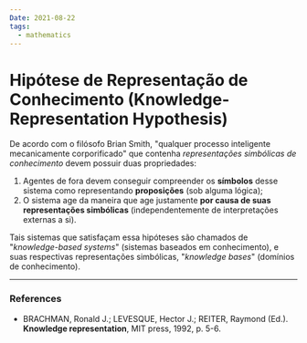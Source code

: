```yaml
---
Date: 2021-08-22
tags:
  - mathematics 
---
```

# Hipótese de Representação de Conhecimento (Knowledge-Representation Hypothesis)
De acordo com o filósofo Brian Smith, "qualquer processo inteligente mecanicamente corporificado" que contenha *representações simbólicas de conhecimento* devem possuir duas propriedades:
1. Agentes de fora devem conseguir compreender os **símbolos** desse sistema como representando **proposições** (sob alguma lógica);
2. O sistema age da maneira que age justamente **por causa de suas representações simbólicas** (independentemente de interpretações externas a si). 

Tais sistemas que satisfaçam essa hipóteses são chamados de "*knowledge-based systems*" (sistemas baseados em conhecimento), e suas respectivas representações simbólicas, "*knowledge bases*" (domínios de conhecimento). 

---
### References
- BRACHMAN, Ronald J.; LEVESQUE, Hector J.; REITER, Raymond (Ed.). **Knowledge representation**, MIT press, 1992, p. 5-6. 
